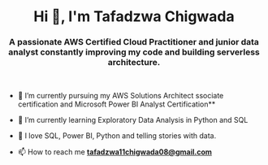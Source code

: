 
<h1 align="center">Hi 👋, I'm Tafadzwa Chigwada</h1>
<h3 align="center">A passionate AWS Certified Cloud Practitioner and junior data analyst constantly improving my code and building serverless architecture.</h3>
<br/>

- 🔭 I’m currently pursuing my AWS Solutions Architect ssociate certification and Microsoft Power BI Analyst Certification**

- 🌱 I’m currently learning Exploratory Data Analysis in Python and SQL

- 🤝 I love  SQL, Power BI, Python and telling stories with data.

- 📫 How to reach me **tafadzwa11chigwada08@gmail.com**
